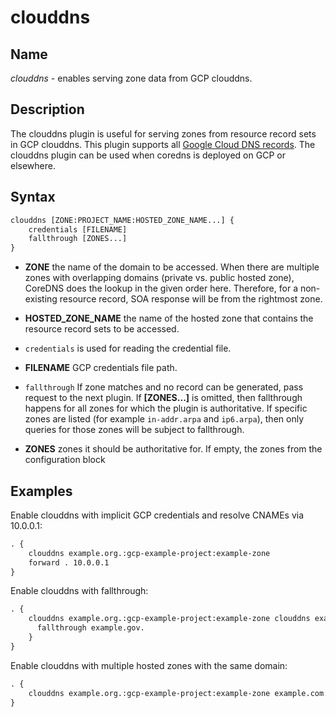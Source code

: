 # clouddns

## Name

*clouddns* - enables serving zone data from GCP clouddns.

## Description

The clouddns plugin is useful for serving zones from resource record
sets in GCP clouddns. This plugin supports all [Google Cloud DNS records](https://cloud.google.com/dns/docs/overview#supported_dns_record_types).
The clouddns plugin can be used when coredns is deployed on GCP or elsewhere.

## Syntax

~~~ txt
clouddns [ZONE:PROJECT_NAME:HOSTED_ZONE_NAME...] {
    credentials [FILENAME]
    fallthrough [ZONES...]
}
~~~

*   **ZONE** the name of the domain to be accessed. When there are multiple zones with overlapping
    domains (private vs. public hosted zone), CoreDNS does the lookup in the given order here.
    Therefore, for a non-existing resource record, SOA response will be from the rightmost zone.

*   **HOSTED_ZONE_NAME** the name of the hosted zone that contains the resource record sets to be
    accessed.

*   `credentials` is used for reading the credential file.

*   **FILENAME** GCP credentials file path.

*   `fallthrough` If zone matches and no record can be generated, pass request to the next plugin.
    If **[ZONES...]** is omitted, then fallthrough happens for all zones for which the plugin is
    authoritative. If specific zones are listed (for example `in-addr.arpa` and `ip6.arpa`), then
    only queries for those zones will be subject to fallthrough.

*   **ZONES** zones it should be authoritative for. If empty, the zones from the configuration block

## Examples

Enable clouddns with implicit GCP credentials and resolve CNAMEs via 10.0.0.1:

~~~ txt
. {
	clouddns example.org.:gcp-example-project:example-zone
    forward . 10.0.0.1
}
~~~

Enable clouddns with fallthrough:

~~~ txt
. {
    clouddns example.org.:gcp-example-project:example-zone clouddns example.com.:gcp-example-project:example-zone-2 {
      fallthrough example.gov.
    }
}
~~~

Enable clouddns with multiple hosted zones with the same domain:

~~~ txt
. {
    clouddns example.org.:gcp-example-project:example-zone example.com.:gcp-example-project:other-example-zone
}
~~~
